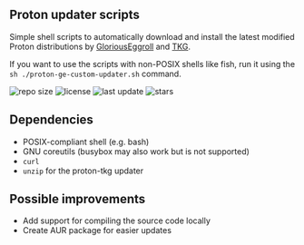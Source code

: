 ## Proton updater scripts

Simple shell scripts to automatically download and install the latest modified Proton distributions by [GloriousEggroll](https://github.com/GloriousEggroll/proton-ge-custom) and [TKG](https://github.com/Frogging-Family/wine-tkg-git).

If you want to use the scripts with non-POSIX shells like fish, run it using the `sh ./proton-ge-custom-updater.sh` command.

![repo size](https://img.shields.io/github/repo-size/patrickm32/proton-ge-custom-updater) ![license](https://img.shields.io/github/license/patrickm32/proton-ge-custom-updater) ![last update](https://img.shields.io/github/last-commit/patrickm32/proton-ge-custom-updater) ![stars](https://img.shields.io/github/stars/patrickm32/proton-ge-custom-updater?style=social)

## Dependencies

- POSIX-compliant shell (e.g. bash)
- GNU coreutils (busybox may also work but is not supported)
- `curl`
- `unzip` for the proton-tkg updater

## Possible improvements

- Add support for compiling the source code locally
- Create AUR package for easier updates
